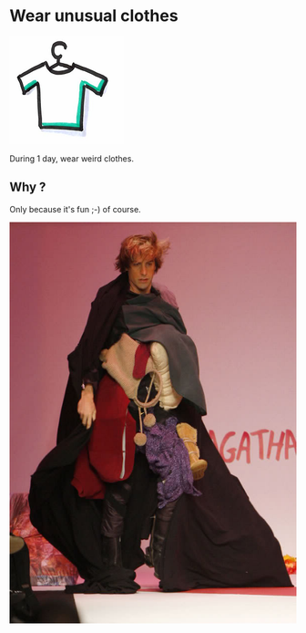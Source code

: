 # Wear unusual clothes
![Wear unusual clothes](images/unusual-clothes.png)  

During 1 day, wear weird clothes.

## Why ?  
Only because it's fun ;-) of course.

![Unusual clothes](images/unusual-clothes1.jpg)
